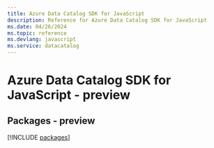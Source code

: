 ```yaml
---
title: Azure Data Catalog SDK for JavaScript
description: Reference for Azure Data Catalog SDK for JavaScript
ms.date: 04/26/2024
ms.topic: reference
ms.devlang: javascript
ms.service: datacatalog
---
```

# Azure Data Catalog SDK for JavaScript - preview
## Packages - preview
[!INCLUDE [packages](data-catalog-index.md)]